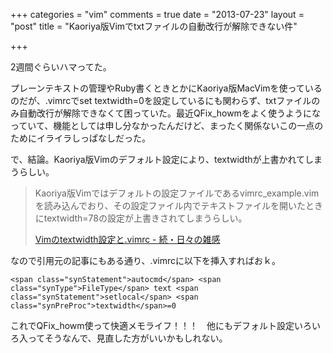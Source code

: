 +++
categories = "vim"
comments = true
date = "2013-07-23"
layout = "post"
title = "Kaoriya版Vimでtxtファイルの自動改行が解除できない件"

+++

2週間ぐらいハマってた。

プレーンテキストの管理やRuby書くときとかにKaoriya版MacVimを使っているのだが、.vimrcでset textwidth=0を設定しているにも関わらず、txtファイルのみ自動改行が解除できなくて困っていた。最近QFix_howmをよく使うようになっていて、機能としては申し分なかったんだけど、まったく関係ないこの一点のためにイライラしっぱなしだった。

で、結論。Kaoriya版Vimのデフォルト設定により、textwidthが上書かれてしまうらしい。

<blockquote>Kaoriya版Vimではデフォルトの設定ファイルであるvimrc_example.vimを読み込んでおり、その設定ファイル内でテキストファイルを開いたときにtextwidth=78の設定が上書きされてしまうらしい。

[Vimのtextwidth設定と.vimrc - 続・日々の雑感](http://d.hatena.ne.jp/WK6/20120606/1338993826)</blockquote>

なので引用元の記事にもある通り、.vimrcに以下を挿入すればおｋ。

```vim
<span class="synStatement">autocmd</span> <span class="synType">FileType</span> text <span class="synStatement">setlocal</span> <span class="synPreProc">textwidth</span>=0

```


これでQFix_howm使って快適メモライフ！！！　他にもデフォルト設定いろいろ入ってそうなんで、見直した方がいいかもしれない。


